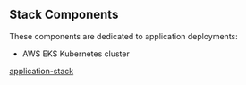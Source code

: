 
## Stack Components
These components are dedicated to application deployments:
- AWS EKS Kubernetes cluster


[application-stack](https://raw.githubusercontent.com/MikalaiYatsyna/terragrunt-stack/master/README.md ':include')